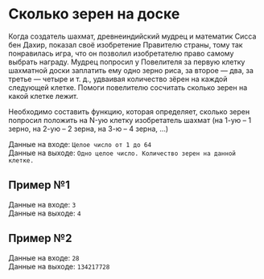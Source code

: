 # Сколько зерен на доске

Когда создатель шахмат, древнеиндийский мудрец и математик Сисса бен Дахир, показал своё изобретение Правителю страны, тому так понравилась игра, что он позволил изобретателю право самому выбрать награду. Мудрец попросил у Повелителя за первую клетку шахматной доски заплатить ему одно зерно риса, за второе — два, за третье — четыре и т. д., удваивая количество зёрен на каждой следующей клетке. Помоги повелителю сосчитать сколько зерен на какой клетке лежит.

Необходимо составить функцию, которая определяет, сколько зерен попросил положить на N-ую клетку изобретатель шахмат (на 1-ую – 1 зерно, на 2-ую – 2 зерна, на 3-ю – 4 зерна, …)

Данные на входе: 	`Целое число от 1 до 64`  
Данные на выходе: 	`Одно целое число. Количество зерен на данной клетке.`

## Пример №1
Данные на входе: 	`3`  
Данные на выходе: 	`4`

## Пример №2
Данные на входе: 	`28`  
Данные на выходе: 	`134217728`